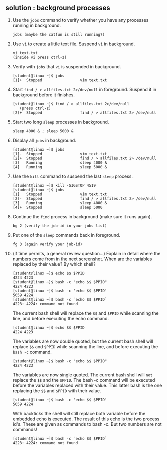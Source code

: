 ## solution : background processes

1. Use the `jobs` command to verify whether you have any processes
running in background.

    ```
    jobs (maybe the catfun is still running?)
    ```

2. Use `vi` to create a little text file. Suspend `vi` in background.

    ```
    vi text.txt
    (inside vi press ctrl-z)
    ```

3. Verify with `jobs` that `vi` is suspended in background.

    ```console
    [student@linux ~]$ jobs
    [1]+  Stopped                 vim text.txt
    ```

4. Start `find / > allfiles.txt 2>/dev/null` in foreground. Suspend it in background before it finishes.

    ```console
    [student@linux ~]$ find / > allfiles.txt 2>/dev/null
       (press ctrl-z)
    [2]+  Stopped                 find / > allfiles.txt 2> /dev/null
    ```

5. Start two long `sleep` processes in background.

    ```
    sleep 4000 & ; sleep 5000 &
    ```

6. Display all `jobs` in background.

    ```console
    [student@linux ~]$ jobs
    [1]-  Stopped                 vim text.txt
    [2]+  Stopped                 find / > allfiles.txt 2> /dev/null
    [3]   Running                 sleep 4000 &
    [4]   Running                 sleep 5000 &
    ```

7. Use the `kill` command to suspend the last `sleep` process.

    ```console
    [student@linux ~]$ kill -SIGSTOP 4519
    [student@linux ~]$ jobs
    [1]   Stopped                 vim text.txt
    [2]-  Stopped                 find / > allfiles.txt 2> /dev/null
    [3]   Running                 sleep 4000 &
    [4]+  Stopped                 sleep 5000
    ```

8. Continue the `find` process in background (make sure it runs again).

    ```
    bg 2 (verify the job-id in your jobs list)
    ```

9. Put one of the `sleep` commands back in foreground.

    ```
    fg 3 (again verify your job-id)
    ```

10. (if time permits, a general review question...) Explain in detail where the numbers come from in the next screenshot. When are the variables replaced by their value? By which shell?

    ```console
    [student@linux ~]$ echo $$ $PPID
    4224 4223
    [student@linux ~]$ bash -c "echo $$ $PPID"
    4224 4223
    [student@linux ~]$ bash -c 'echo $$ $PPID'
    5059 4224
    [student@linux ~]$ bash -c `echo $$ $PPID`
    4223: 4224: command not found
    ```

    The current bash shell will replace the `$$` and `$PPID` while scanning the line, and before executing the echo command.

    ```console
    [student@linux ~]$ echo $$ $PPID
    4224 4223
    ```
        
    The variables are now double quoted, but the current bash shell will replace `$$` and `$PPID` while scanning the line, and before executing the `bash -c` command.

    ```console
    [student@linux ~]$ bash -c "echo $$ $PPID"
    4224 4223
    ```
        
    The variables are now single quoted. The current bash shell will `not` replace the `$$` and the `$PPID`. The bash -c command will be executed before the variables replaced with their value. This latter bash is the one replacing the `$$` and `$PPID` with their value.

    ```console
    [student@linux ~]$ bash -c 'echo $$ $PPID'
    5059 4224
    ```

    With backticks the shell will still replace both variable before the embedded echo is executed. The result of this echo is the two process id's. These are given as commands to bash -c. But two numbers are not commands!

    ```console
    [student@linux ~]$ bash -c `echo $$ $PPID`
    4223: 4224: command not found
    ```


